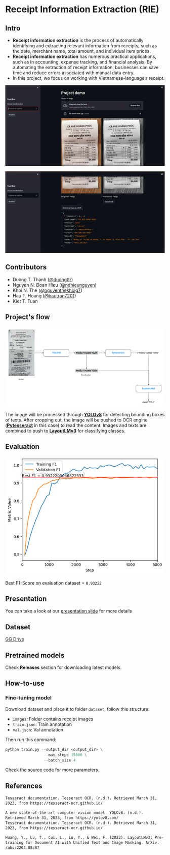 # Receipt Information Extraction (RIE)
## Intro
- **Receipt information extraction** is the process of automatically identifying and extracting relevant information from receipts, such as the date, merchant name, total amount, and individual item prices.
- **Receipt information extraction** has numerous practical applications, such as in accounting, expense tracking, and financial analysis. By automating the extraction of receipt information, businesses can save time and reduce errors associated with manual data entry.
- In this project, we focus on working with Vietnamese-language’s receipt.

<p align="center">
  <img src="images/ui.png" />
</p>

<p align="center">
  <img src="images/ui2.png" />
</p>

## Contributors
- Duong T. Thanh ([@duongttr](https://github.com/duongttr))
- Nguyen N. Doan Hieu ([@ndhieunguyen](https://github.com/ndhieunguyen))
- Khoi N. The ([@nguyenthekhoig7](https://github.com/nguyenthekhoig7))
- Hau T. Hoang ([@hautran7201](https://github.com/hautran7201))
- Kiet T. Tuan

## Project's flow

<p align="center">
  <img src="images/flow.png" />
</p>

The image will be processed through [**YOLOv8**](https://github.com/ultralytics/ultralytics) for detecting bounding boxes of texts. After cropping out, the image will be pushed to OCR engine ([**Pytesseract**](https://github.com/tesseract-ocr/tesseract) in this case) to read the content. Images and texts are combined to push to [**LayoutLMv3**](https://huggingface.co/docs/transformers/model_doc/layoutlmv3) for classifying classes.

## Evaluation

<p align="center">
  <img src="images/f1score.png" />
</p>

Best F1-Score on evaluation dataset = `0.93222`

## Presentation
You can take a look at our [presentation slide](https://docs.google.com/presentation/d/1WTjoyddL2E7f9409SqT-ADI-HZIoFe8X3fBlDz-WfPk/edit?usp=sharing) for more details

## Dataset
[GG Drive](https://drive.google.com/file/d/1_2tBXQSF1-lk4BVxs1WIR1ymWGkfMzVZ/view?usp=share_link)

## Pretrained models
Check **Releases** section for downloading latest models.

## How-to-use
### Fine-tuning model

Download dataset and place it to folder `dataset`, follow this structure:
- `images`: Folder contains receipt images
- `train.json`: Train annotation
- `val.json`: Val annotation

Then run this command:
```python
python train.py --output_dir <output_dir> \
                 --max_steps 15000 \
                 --batch_size 4
```
Check the source code for more parameters.

## References
```
Tesseract documentation. Tesseract OCR. (n.d.). Retrieved March 31, 2023, from https://tesseract-ocr.github.io/ 
```
```
A new state-of-the-art computer vision model. YOLOv8. (n.d.). Retrieved March 31, 2023, from https://yolov8.com/ 
Tesseract documentation. Tesseract OCR. (n.d.). Retrieved March 31, 2023, from https://tesseract-ocr.github.io/ 
```
```
Huang, Y., Lv, T., Cui, L., Lu, Y., & Wei, F. (2022). LayoutLMv3: Pre-training for Document AI with Unified Text and Image Masking. ArXiv. /abs/2204.08387
```